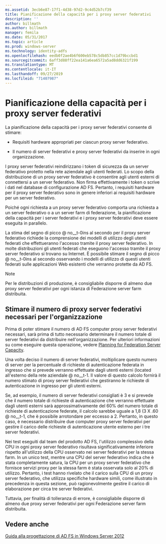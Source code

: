 ```yaml
---
ms.assetid: 3ecb6e87-17f1-4d38-97d2-9c4d52b7cf39
title: Pianificazione della capacità per i proxy server federativi
description: ''
author: billmath
ms.author: billmath
manager: femila
ms.date: 05/31/2017
ms.topic: article
ms.prod: windows-server
ms.technology: identity-adfs
ms.openlocfilehash: eedb0f2ae4b6f600eb578c5db857cc1d79bccbd1
ms.sourcegitcommit: 6aff3d88ff22ea141a6ea6572a5ad8dd6321f199
ms.translationtype: MT
ms.contentlocale: it-IT
ms.lasthandoff: 09/27/2019
ms.locfileid: "71407987"
---
```

# <a name="planning-for-federation-server-proxy-capacity"></a>Pianificazione della capacità per i proxy server federativi

La pianificazione della capacità per i proxy server federativi consente di stimare:  
  
-   Requisiti hardware appropriati per ciascun proxy server federativo.  
  
-   Il numero di server federativi e proxy server federativi da inserire in ogni organizzazione.  
  
I proxy server federativi reindirizzano i token di sicurezza da un server federativo protetto nella rete aziendale agli utenti federati. Lo scopo della distribuzione di un proxy server federativo è consentire agli utenti esterni di connettersi a un server federativo. Non firma effettivamente i token o scrive i dati nel database di configurazione AD FS. Pertanto, i requisiti hardware per il proxy server federativo sono in genere inferiori ai requisiti hardware per un server federativo.  
  
Poiché ogni richiesta a un proxy server federativo comporta una richiesta a un server federativo o a un server farm di federazione, la pianificazione della capacità per i server federativi e i proxy server federativi deve essere eseguita in parallelo.  
  
La stima del segno di picco @ no__t-0ins al secondo per il proxy server federativo richiede la comprensione dei modelli di utilizzo degli utenti federati che effettueranno l'accesso tramite il proxy server federativo. In molte distribuzioni gli utenti federati che eseguono l'accesso tramite il proxy server federativo si trovano su Internet. È possibile stimare il segno di picco @ no__t-0ins al secondo osservando i modelli di utilizzo di questi utenti federati sulle applicazioni Web esistenti che verranno protette da AD FS.  
  
> [!NOTE]  
> Per le distribuzioni di produzione, è consigliabile disporre di almeno due proxy server federativi per ogni istanza di Federazione server farm distribuita.  
  
## <a name="estimate-the-number-of-federation-server-proxies-required-for-your-organization"></a>Stimare il numero di proxy server federativi necessari per l'organizzazione  
Prima di poter stimare il numero di AD FS computer proxy server federativi necessari, sarà prima di tutto necessario determinare il numero totale di server federativi da distribuire nell'organizzazione. Per ulteriori informazioni su come eseguire questa operazione, vedere [Planning for Federation Server Capacity](Planning-for-Federation-Server-Capacity.md).  
  
Una volta deciso il numero di server federativi, moltiplicare questo numero di server per la percentuale di richieste di autenticazione federata in ingresso che si prevede verranno effettuate dagli utenti esterni \(located all'esterno della rete aziendale @ no__t-1. Il valore di questo calcolo fornirà il numero stimato di proxy server federativi che gestiranno le richieste di autenticazione in ingresso per gli utenti esterni.  
  
Se, ad esempio, il numero di server federativi consigliati è 3 e si prevede che il numero totale di richieste di autenticazione che verranno effettuate dagli utenti esterni sarà approssimativamente del 60% del numero totale di richieste di autenticazione federate, il calcolo sarebbe uguale a 1,8 \(3 X .60 @ no__t-1, che è possibile arrotondare per eccesso a 2.  Pertanto, in questo caso, è necessario distribuire due computer proxy server federativi per gestire il carico delle richieste di autenticazione utente esterno per i tre server federativi.  
  
Nei test eseguiti dal team del prodotto AD FS, l'utilizzo complessivo della CPU in ogni proxy server federativo risultava significativamente inferiore rispetto all'utilizzo della CPU osservato nei server federativi per la stessa farm.  In un unico test, mentre una CPU del server federativo indica che è stata completamente satura, la CPU per un proxy server federativo che fornisce servizi proxy per la stessa farm è stata osservata solo al 20% di utilizzo. Pertanto, i test hanno rivelato che il carico sulla CPU di un proxy server federativo, che utilizza specifiche hardware simili, come illustrato in precedenza in questa sezione, può ragionevolmente gestire il carico di elaborazione per circa tre server federativi.  
  
Tuttavia, per finalità di tolleranza di errore, è consigliabile disporre di almeno due proxy server federativi per ogni Federazione server farm distribuita.  
  
## <a name="see-also"></a>Vedere anche
[Guida alla progettazione di AD FS in Windows Server 2012](AD-FS-Design-Guide-in-Windows-Server-2012.md)
